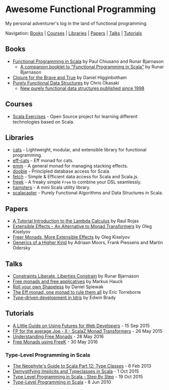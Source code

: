 # Awesome Functional Programming

My personal adventurer's log in the land of functional programming.

Navigation: [Books](#books) | [Courses](#courses) | [Libraries](#libraries) | [Papers](#papers) | [Talks](#talks) | [Tutorials](#tutorials)

## Books

* [Functional Programming in Scala](https://www.manning.com/books/functional-programming-in-scala) by Paul Chiusano and Runar Bjarnason
    * [A companion booklet to "Functional Programming in Scala"](http://blog.higher-order.com/assets/fpiscompanion.pdf) by Runar Bjarnason 
* [Clojure for the Brave and True](http://www.braveclojure.com/clojure-for-the-brave-and-true) by Daniel Higginbotham
* [Purely Functional Data Structures](https://www.amazon.com/Purely-Functional-Structures-Chris-Okasaki/dp/0521663504) by Chris Okasaki
    * [New purely functional data structures published since 1998](http://cstheory.stackexchange.com/a/1550)

## Courses

* [Scala Exercises](https://www.scala-exercises.org) - Open Source project for learning different technologies based on Scala.

## Libraries

* [cats](http://typelevel.org/cats) - Lightweight, modular, and extensible library for functional programming.
* [eff-cats](https://github.com/atnos-org/eff-cats) - Eff monad for cats.
* [emm](https://github.com/djspiewak/emm) - A general monad for managing stacking effects.
* [doobie](https://github.com/tpolecat/doobie) - Principled database access for Scala.
* [fetch](https://github.com/47deg/fetch) - Simple & Efficient data access for Scala and Scala.js.
* [freek](https://github.com/ProjectSeptemberInc/freek) - A freaky simple `Free` to combine your DSL seamlessly.
* [hamsters](https://github.com/scala-hamsters/hamsters) - A mini Scala utility library.
* [scalacaster](https://github.com/vkostyukov/scalacaster) - Purely Functional Algorithms and Data Structures in Scala.

## Papers

* [A Tutorial Introduction to the Lambda Calculus](http://www.inf.fu-berlin.de/lehre/WS03/alpi/lambda.pdf) by Raul Rojas
* [Extensible Effects - An Alternative to Monad Transformers](http://okmij.org/ftp/Haskell/extensible/exteff.pdf) by Oleg Kiselyov
* [Freer Monads, More Extensible Effects](http://okmij.org/ftp/Haskell/extensible/more.pdf) by Oleg Kiselyov
* [Generics of a Higher Kind](https://adriaanm.github.io/files/higher.pdf) by Adriaan Moors, Frank Piessens and Martin Odersky

## Talks

* [Constraints Liberate, Liberties Constrain](https://www.youtube.com/watch?v=GqmsQeSzMdw) by Runar Bjarnason 
* [Free monads and free applicatives](https://vimeo.com/165928373) by Markus Hauck
* [Roll your own Shapeless](https://vimeo.com/165837504) by Daniel Spiewak
* [The Eff monad, one monad to rule them all](https://vimeo.com/165927840) by Eric Torreborre
* [Type-driven development in Idris](https://vimeo.com/128466883) by Edwin Brady

## Tutorials

* [A Little Guide on Using Futures for Web Developers](http://codemonkeyism.com/a-little-guide-on-using-futures-for-web-developers) - 15 Sep 2015
* [FP for the average Joe - II - ScalaZ Monad Transformers](http://www.47deg.com/blog/fp-for-the-average-joe-part-2-scalaz-monad-transformers) - 26 May 2015
* [Understanding Free Monads](http://perevillega.com/understanding-free-monads) - 28 May 2016
* [Free Monads using FreeK](http://perevillega.com/freek-and-free-monads) - 30 May 2016

### Type-Level Programming in Scala

* [The Neophyte's Guide to Scala Part 12: Type Classes](http://danielwestheide.com/blog/2013/02/06/the-neophytes-guide-to-scala-part-12-type-classes.html) - 6 Feb 2013
* [Demystifying Implicits and Typeclasses in Scala](http://www.cakesolutions.net/teamblogs/demystifying-implicits-and-typeclasses-in-scala) - 1 Oct 2015
* [Type Level Programming in Scala - Step By Step](http://gigiigig.github.io/tlp-step-by-step/introduction.html) - 19 Oct 2015
* [Type-Level Programming in Scala](https://apocalisp.wordpress.com/2010/06/08/type-level-programming-in-scala) - 8 Jun 2010
